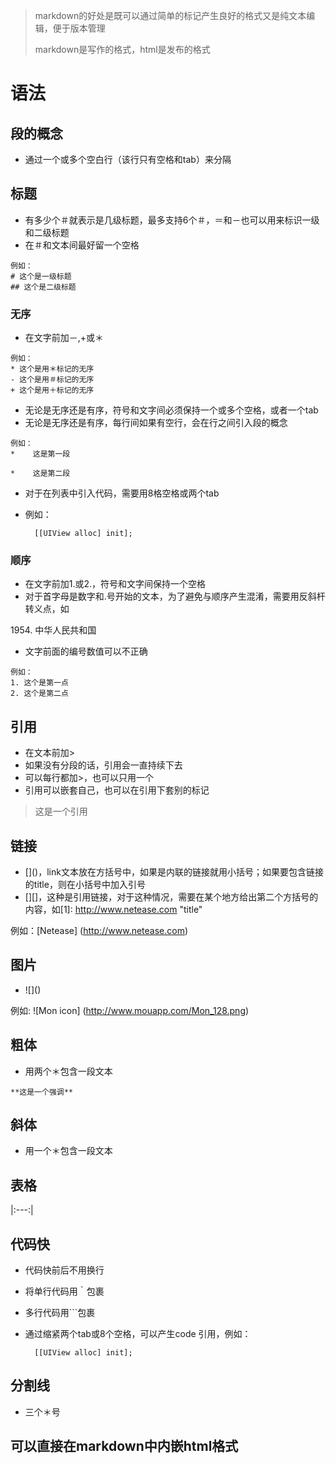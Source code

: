 > markdown的好处是既可以通过简单的标记产生良好的格式又是纯文本编辑，便于版本管理
>
> markdown是写作的格式，html是发布的格式

# 语法
## 段的概念
* 通过一个或多个空白行（该行只有空格和tab）来分隔

## 标题
* 有多少个＃就表示是几级标题，最多支持6个＃，＝和－也可以用来标识一级和二级标题
* 在＃和文本间最好留一个空格
```
例如：
# 这个是一级标题
## 这个是二级标题
```
### 无序
* 在文字前加－,+或＊
```
例如：
* 这个是用＊标记的无序
- 这个是用＃标记的无序
+ 这个是用＋标记的无序
```
* 无论是无序还是有序，符号和文字间必须保持一个或多个空格，或者一个tab
* 无论是无序还是有序，每行间如果有空行，会在行之间引入段的概念
```
例如：
*    这是第一段

*    这是第二段
```
* 对于在列表中引入代码，需要用8格空格或两个tab
* 例如：

		[[UIView alloc] init];

### 顺序
* 在文字前加1.或2.，符号和文字间保持一个空格
* 对于首字母是数字和.号开始的文本，为了避免与顺序产生混淆，需要用反斜杆转义点，如

1954\. 中华人民共和国

* 文字前面的编号数值可以不正确
``` 
例如：
1. 这个是第一点
2. 这个是第二点
``` 
## 引用
* 在文本前加>
* 如果没有分段的话，引用会一直持续下去
* 可以每行都加>，也可以只用一个
* 引用可以嵌套自己，也可以在引用下套别的标记

> 这是一个引用

## 链接
* \[\]\(\)，link文本放在方括号中，如果是内联的链接就用小括号；如果要包含链接的title，则在小括号中加入引号
* \[\]\[\]，这种是引用链接，对于这种情况，需要在某个地方给出第二个方括号的内容，如[1]: http://www.netease.com "title"

例如：[Netease] (http://www.netease.com)

## 图片
* \!\[\]\(\)

例如: ![Mon icon] (http://www.mouapp.com/Mon_128.png)

## 粗体
* 用两个＊包含一段文本
```
**这是一个强调**
```
## 斜体
* 用一个＊包含一段文本
## 表格
|:---:|

## 代码快
* 代码快前后不用换行
* 将单行代码用｀包裹
* 多行代码用```包裹
* 通过缩紧两个tab或8个空格，可以产生code 引用，例如：

		[[UIView alloc] init];

## 分割线
* 三个＊号
## 可以直接在markdown中内嵌html格式

